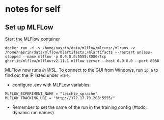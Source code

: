 # notes for self

## Set up MLFLow

Start the MLFlow container
```shell
docker run -d -v /home/nasrin/data/mlflow/mlruns:/mlruns -v /home/nasrin/data/mlflow/mlartifacts:/mlartifacts --restart unless-stopped --name mlflow -p 0.0.0.0:5555:8080/tcp ghcr.io/mlflow/mlflow:v2.11.1 mlflow server --host 0.0.0.0 --port 8080
```
MLFlow now runs *in WSL*. To connect to the GUI from Windows, run `ip a` to find out the IP listed under `eth0`. 

- configure .env with MLFLow variables:

```
MLFLOW_EXPERIMENT_NAME = "leichte_sprache"
MLFLOW_TRACKING_URI = "http://172.17.70.208:5555/"
```

- Remember to set the name of the run in the training config (#todo: dynamic run names)
